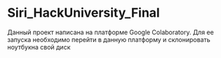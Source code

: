# Siri_HackUniversity_Final
Данный проект написана на платформе Google Colaboratory. Для ее запуска необходимо перейти в данную платформу и склонировать ноутбукна свой диск
